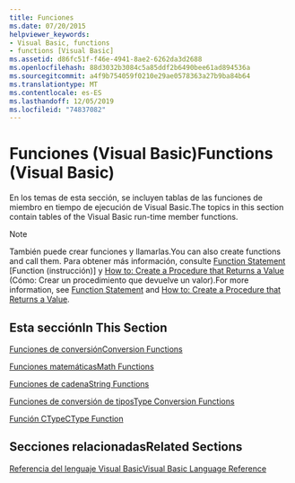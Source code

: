 ```yaml
---
title: Funciones
ms.date: 07/20/2015
helpviewer_keywords:
- Visual Basic, functions
- functions [Visual Basic]
ms.assetid: d86fc51f-f46e-4941-8ae2-6262da3d2688
ms.openlocfilehash: 88d3032b3084c5a85ddf2b6490bee61ad894536a
ms.sourcegitcommit: a4f9b754059f0210e29ae0578363a27b9ba84b64
ms.translationtype: MT
ms.contentlocale: es-ES
ms.lasthandoff: 12/05/2019
ms.locfileid: "74837082"
---
```

# <a name="functions-visual-basic"></a><span data-ttu-id="65cef-102">Funciones (Visual Basic)</span><span class="sxs-lookup"><span data-stu-id="65cef-102">Functions (Visual Basic)</span></span>
<span data-ttu-id="65cef-103">En los temas de esta sección, se incluyen tablas de las funciones de miembro en tiempo de ejecución de Visual Basic.</span><span class="sxs-lookup"><span data-stu-id="65cef-103">The topics in this section contain tables of the Visual Basic run-time member functions.</span></span>  
  
> [!NOTE]
> <span data-ttu-id="65cef-104">También puede crear funciones y llamarlas.</span><span class="sxs-lookup"><span data-stu-id="65cef-104">You can also create functions and call them.</span></span> <span data-ttu-id="65cef-105">Para obtener más información, consulte [Function Statement](../../../visual-basic/language-reference/statements/function-statement.md) [Function (instrucción)] y [How to: Create a Procedure that Returns a Value](../../../visual-basic/programming-guide/language-features/procedures/how-to-create-a-procedure-that-returns-a-value.md) (Cómo: Crear un procedimiento que devuelve un valor).</span><span class="sxs-lookup"><span data-stu-id="65cef-105">For more information, see [Function Statement](../../../visual-basic/language-reference/statements/function-statement.md) and [How to: Create a Procedure that Returns a Value](../../../visual-basic/programming-guide/language-features/procedures/how-to-create-a-procedure-that-returns-a-value.md).</span></span>  
  
## <a name="in-this-section"></a><span data-ttu-id="65cef-106">Esta sección</span><span class="sxs-lookup"><span data-stu-id="65cef-106">In This Section</span></span>  
 [<span data-ttu-id="65cef-107">Funciones de conversión</span><span class="sxs-lookup"><span data-stu-id="65cef-107">Conversion Functions</span></span>](../../../visual-basic/language-reference/functions/conversion-functions.md)  
  
 [<span data-ttu-id="65cef-108">Funciones matemáticas</span><span class="sxs-lookup"><span data-stu-id="65cef-108">Math Functions</span></span>](../../../visual-basic/language-reference/functions/math-functions.md)  
  
 [<span data-ttu-id="65cef-109">Funciones de cadena</span><span class="sxs-lookup"><span data-stu-id="65cef-109">String Functions</span></span>](../../../visual-basic/language-reference/functions/string-functions.md)  
  
 [<span data-ttu-id="65cef-110">Funciones de conversión de tipos</span><span class="sxs-lookup"><span data-stu-id="65cef-110">Type Conversion Functions</span></span>](../../../visual-basic/language-reference/functions/type-conversion-functions.md)  
  
 [<span data-ttu-id="65cef-111">Función CType</span><span class="sxs-lookup"><span data-stu-id="65cef-111">CType Function</span></span>](../../../visual-basic/language-reference/functions/ctype-function.md)  
  
## <a name="related-sections"></a><span data-ttu-id="65cef-112">Secciones relacionadas</span><span class="sxs-lookup"><span data-stu-id="65cef-112">Related Sections</span></span>  
 [<span data-ttu-id="65cef-113">Referencia del lenguaje Visual Basic</span><span class="sxs-lookup"><span data-stu-id="65cef-113">Visual Basic Language Reference</span></span>](../../../visual-basic/language-reference/index.md)  
